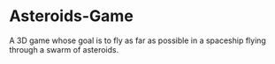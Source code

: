 # Asteroids-Game
A 3D game whose goal is to fly as far as possible in a spaceship flying through a swarm of asteroids.
